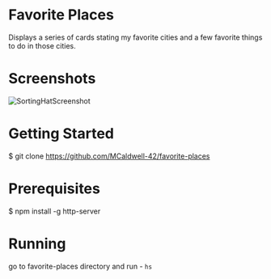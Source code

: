 # Favorite Places
Displays a series of cards stating my favorite cities and a few favorite things to do in those cities.

# Screenshots

![SortingHatScreenshot]()

# Getting Started

$ git clone https://github.com/MCaldwell-42/favorite-places

# Prerequisites
$ npm install -g http-server

# Running
 go to favorite-places directory
 and run - 
 ``
 hs
 ``